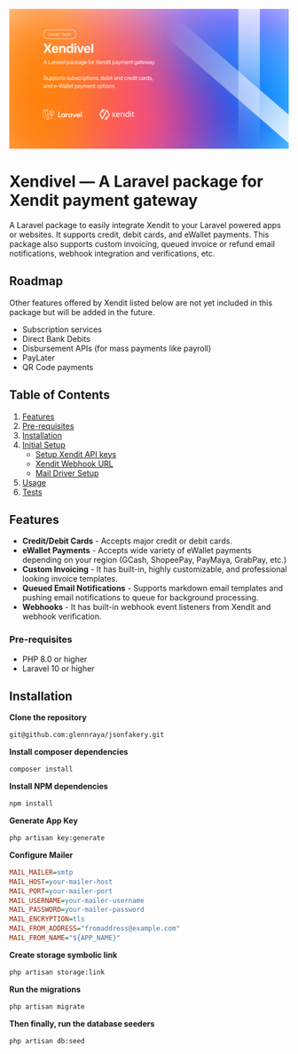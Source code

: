![Project Logo](artwork/xendivel.jpg)

# Xendivel — A Laravel package for Xendit payment gateway

A Laravel package to easily integrate Xendit to your Laravel powered apps or websites. It supports credit, debit cards, and eWallet payments. This package also supports custom invoicing, queued invoice or refund email notifications, webhook integration and verifications, etc.

## Roadmap

Other features offered by Xendit listed below are not yet included in this package but will be added in the future.

- Subscription services
- Direct Bank Debits
- Disbursement APIs (for mass payments like payroll)
- PayLater
- QR Code payments

## Table of Contents

1. [Features](#features)
2. [Pre-requisites](#pre-requisites)
3. [Installation](#installation)
4. [Initial Setup](#installation)
    - [Setup Xendit API keys](#setup-xendit-api-keys)
    - [Xendit Webhook URL](#xendit-webhook-url)
    - [Mail Driver Setup](#mail-driver-setup)
5. [Usage](#usage)
6. [Tests](#tests)

## Features

- **Credit/Debit Cards** - Accepts major credit or debit cards.
- **eWallet Payments** - Accepts wide variety of eWallet payments depending on your region (GCash, ShopeePay, PayMaya, GrabPay, etc.)
- **Custom Invoicing** - It has built-in, highly customizable, and professional looking invoice templates.
- **Queued Email Notifications** - Supports markdown email templates and pushing email notifications to queue for background processing.
- **Webhooks** - It has built-in webhook event listeners from Xendit and webhook verification.

### Pre-requisites

- PHP 8.0 or higher
- Laravel 10 or higher

## Installation

**Clone the repository**

```bash
git@github.com:glennraya/jsonfakery.git
```

**Install composer dependencies**

```bash
composer install
```

**Install NPM dependencies**

```bash
npm install
```

**Generate App Key**

```bash
php artisan key:generate
```

**Configure Mailer**
```ini
MAIL_MAILER=smtp
MAIL_HOST=your-mailer-host
MAIL_PORT=your-mailer-port
MAIL_USERNAME=your-mailer-username
MAIL_PASSWORD=your-mailer-password
MAIL_ENCRYPTION=tls
MAIL_FROM_ADDRESS="fromaddress@example.com"
MAIL_FROM_NAME="${APP_NAME}"
```

**Create storage symbolic link**

```bash
php artisan storage:link
```

**Run the migrations**

```bash
php artisan migrate
```

**Then finally, run the database seeders**

```bash
php artisan db:seed
```
